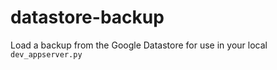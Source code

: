 # datastore-backup
Load a backup from the Google Datastore for use in your local `dev_appserver.py`
